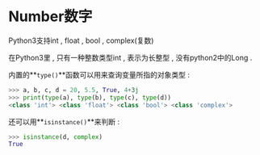 # Number数字

Python3支持int , float , bool , complex\(复数\)

在Python3里 , 只有一种整数类型int , 表示为长整型 , 没有python2中的Long .

内置的**`type()`**函数可以用来查询变量所指的对象类型 :

```py
>>> a, b, c, d = 20, 5.5, True, 4+3j
>>> print(type(a), type(b), type(c), type(d))
<class 'int'> <class 'float'> <class 'bool'> <class 'complex'>
```

还可以用**`isinstance()`**来判断 : 

```py
>>> isinstance(d, complex)
True
```



